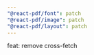 ```yaml
---
"@react-pdf/font": patch
"@react-pdf/image": patch
"@react-pdf/layout": patch
---
```


feat: remove cross-fetch

